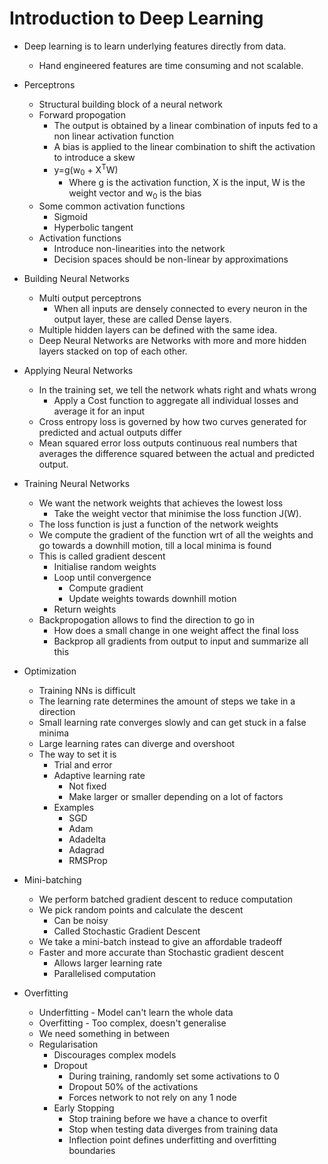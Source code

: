 # Introduction to Deep Learning

- Deep learning is to learn underlying features directly from data.
  - Hand engineered features are time consuming and not scalable.

- Perceptrons
  - Structural building block of a neural network
  - Forward propogation
    - The output is obtained by a linear combination of inputs fed to a non linear activation function
    - A bias is applied to the linear combination to shift the activation to introduce a skew
    - y=g(w<sub>0</sub> + X<sup>T</sup>W)
      - Where g is the activation function, X is the input, W is the weight vector and w<sub>0</sub> is the bias
  - Some common activation functions
    - Sigmoid
    - Hyperbolic tangent
  - Activation functions
    - Introduce non-linearities into the network
    - Decision spaces should be non-linear by approximations

- Building Neural Networks
  - Multi output perceptrons
    - When all inputs are densely connected to every neuron in the output layer, these are called Dense layers.
  - Multiple hidden layers can be defined with the same idea.
  - Deep Neural Networks are Networks with more and more hidden layers stacked on top of each other.

- Applying Neural Networks
  - In the training set, we tell the network whats right and whats wrong
    - Apply a Cost function to aggregate all individual losses and average it for an input
  - Cross entropy loss is governed by how two curves generated for predicted and actual outputs differ
  - Mean squared error loss outputs continuous real numbers that averages the difference squared between the actual and predicted output.

- Training Neural Networks
  - We want the network weights that achieves the lowest loss
    - Take the weight vector that minimise the loss function J(W).
  - The loss function is just a function of the network weights
  - We compute the gradient of the function wrt of all the weights and go towards a downhill motion, till a local minima is found
  - This is called gradient descent
    - Initialise random weights
    - Loop until convergence
      - Compute gradient
      - Update weights towards downhill motion
    - Return weights
  - Backpropogation allows to find the direction to go in
    - How does a small change in one weight affect the final loss
    - Backprop all gradients from output to input and summarize all this

- Optimization
  - Training NNs is difficult
  - The learning rate determines the amount of steps we take in a direction
  - Small learning rate converges slowly and can get stuck in a false minima
  - Large learning rates can diverge and overshoot
  - The way to set it is
    - Trial and error
    - Adaptive learning rate
      - Not fixed
      - Make larger or smaller depending on a lot of factors
    - Examples
      - SGD
      - Adam
      - Adadelta
      - Adagrad
      - RMSProp

- Mini-batching
  - We perform batched gradient descent to reduce computation
  - We pick random points and calculate the descent
    - Can be noisy
    - Called Stochastic Gradient Descent
  - We take a mini-batch instead to give an affordable tradeoff
  - Faster and more accurate than Stochastic gradient descent
    - Allows larger learning rate
    - Parallelised computation

- Overfitting
  - Underfitting - Model can't learn the whole data
  - Overfitting - Too complex, doesn't generalise
  - We need something in between
  - Regularisation
    - Discourages complex models
    - Dropout
      - During training, randomly set some activations to 0
      - Dropout 50% of the activations
      - Forces network to not rely on any 1 node
    - Early Stopping
      - Stop training before we have a chance to overfit
      - Stop when testing data diverges from training data
      - Inflection point defines underfitting and overfitting boundaries